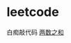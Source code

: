 # leetcode
白痴敲代码
[两数之和]("https://github.com/thesecondlight/leetcode/blob/master/代码/%E4%B8%A4%E6%95%B0%E4%B9%8B%E5%92%8C.js")

